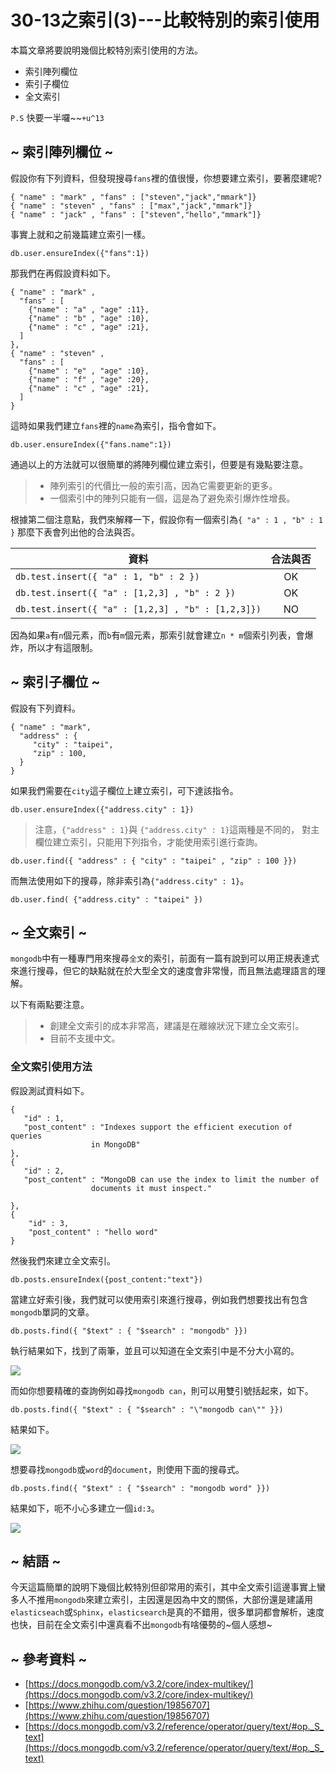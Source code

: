 # 30-13之索引(3)---比較特別的索引使用

本篇文章將要說明幾個比較特別索引使用的方法。

* 索引陣列欄位
* 索引子欄位
* 全文索引

`P.S` 快要一半囉~~`+u^13`

## ~ 索引陣列欄位 ~

假設你有下列資料，但發現搜尋`fans`裡的值很慢，你想要建立索引，要著麼建呢?

```
{ "name" : "mark" , "fans" : ["steven","jack","mmark"]}
{ "name" : "steven" , "fans" : ["max","jack","mmark"]}
{ "name" : "jack" , "fans" : ["steven","hello","mmark"]}
```
事實上就和之前幾篇建立索引一樣。

```
db.user.ensureIndex({"fans":1})
```

那我們在再假設資料如下。

```
{ "name" : "mark" , 
  "fans" : [ 
    {"name" : "a" , "age" :11},
    {"name" : "b" , "age" :10},
    {"name" : "c" , "age" :21},
  ]
},
{ "name" : "steven" , 
  "fans" : [ 
    {"name" : "e" , "age" :10},
    {"name" : "f" , "age" :20},
    {"name" : "c" , "age" :21},
  ]
}
```
這時如果我們建立`fans`裡的`name`為索引，指令會如下。

```
db.user.ensureIndex({"fans.name":1})
```
通過以上的方法就可以很簡單的將陣列欄位建立索引，但要是有幾點要注意。

> * 陣列索引的代價比一般的索引高，因為它需要更新的更多。
>* 一個索引中的陣列只能有一個，這是為了避免索引爆炸性增長。

根據第二個注意點，我們來解釋一下，假設你有一個索引為`{ "a" : 1 , "b" : 1 }`
那麼下表會列出他的合法與否。

| 資料        | 合法與否           | 
| ------------- |:-------------:|
| `db.test.insert({ "a" : 1, "b" : 2 })`    | OK |
| `db.test.insert({ "a" : [1,2,3] , "b" : 2 })`     | OK      |
| `db.test.insert({ "a" : [1,2,3] , "b" : [1,2,3]})` | NO      |


因為如果`a`有`n`個元素，而`b`有`m`個元素，那索引就會建立`n * m`個索引列表，會爆炸，所以才有這限制。

## ~ 索引子欄位 ~

假設有下列資料。

```
{ "name" : "mark",
  "address" : {
     "city" : "taipei",
     "zip" : 100,
  }
}
```
如果我們需要在`city`這子欄位上建立索引，可下達該指令。

```
db.user.ensureIndex({"address.city" : 1})
```
>注意，`{"address" : 1}`與 `{"address.city" : 1}`這兩種是不同的，
對主欄位建立索引，只能用下列指令，才能使用索引進行查詢。

```
db.user.find({ "address" : { "city" : "taipei" , "zip" : 100 }})
```
而無法使用如下的搜尋，除非索引為`{"address.city" : 1}`。

```
db.user.find( {"address.city" : "taipei" })
```

## ~ 全文索引 ~

`mongodb`中有一種專門用來搜尋`全文`的索引，前面有一篇有說到可以用正規表達式來進行搜尋，但它的缺點就在於大型全文的速度會非常慢，而且無法處理語言的理解。

以下有兩點要注意。
>* 創建全文索引的成本非常高，建議是在離線狀況下建立全文索引。
>* 目前不支援中文。

### 全文索引使用方法
假設測試資料如下。

```
{
   "id" : 1,
   "post_content" : "Indexes support the efficient execution of queries 
    		      in MongoDB"
},
{
   "id" : 2,
   "post_content" : "MongoDB can use the index to limit the number of
                  documents it must inspect."

},
{
	"id" : 3,
	"post_content" : "hello word"
}
```

然後我們來建立全文索引。

```
db.posts.ensureIndex({post_content:"text"})
```

當建立好索引後，我們就可以使用索引來進行搜尋，例如我們想要找出有包含`mongodb`單詞的文章。

```
db.posts.find({ "$text" : { "$search" : "mongodb" }})
```

執行結果如下，找到了兩筆，並且可以知道在全文索引中是不分大小寫的。

![](http://yixiang8780.com/outImg/20161211-1.png)

而如你想要精確的查詢例如尋找`mongodb can`，則可以用雙引號括起來，如下。

```
db.posts.find({ "$text" : { "$search" : "\"mongodb can\"" }})
```

結果如下。

![](http://yixiang8780.com/outImg/20161211-2.png)

想要尋找`mongodb`或`word`的`document`，則使用下面的搜尋式。

```
db.posts.find({ "$text" : { "$search" : "mongodb word" }})
```

結果如下，呃不小心多建立一個`id:3`。

![](http://yixiang8780.com/outImg/20161211-3.png)

## ~ 結語 ~

今天這篇簡單的說明下幾個比較特別但卻常用的索引，其中全文索引這邊事實上蠻多人不推用`mongodb`來建立索引，主因還是因為中文的關係，大部份還是建議用`elasticseach`或`Sphinx`，`elasticsearch`是真的不錯用，很多單詞都會解析，速度也快，目前在全文索引中還真看不出`mongodb`有啥優勢的~個人感想~

## ~ 參考資料 ~

* [https://docs.mongodb.com/v3.2/core/index-multikey/](https://docs.mongodb.com/v3.2/core/index-multikey/)
* [https://www.zhihu.com/question/19856707](https://www.zhihu.com/question/19856707)
* [https://docs.mongodb.com/v3.2/reference/operator/query/text/#op._S_text](https://docs.mongodb.com/v3.2/reference/operator/query/text/#op._S_text)
